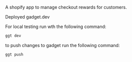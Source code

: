 A shopify app to manage checkout rewards for customers.



Deployed gadget.dev


For local testing run wth the following command:

```bash
ggt dev
```

to push changes to gadget run the following command:

```bash
ggt push
```

